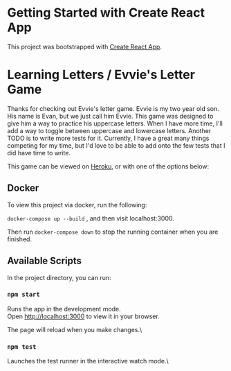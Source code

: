 # Getting Started with Create React App

This project was bootstrapped with [Create React App](https://github.com/facebook/create-react-app).

# Learning Letters / Evvie's Letter Game

Thanks for checking out Evvie's letter game. Evvie is my two year old son. His name is
Evan, but we just call him Evvie. This game was designed to give him a way to practice
his uppercase letters. When I have more time, I'll add a way to toggle between uppercase
and lowercase letters. Another TODO is to write more tests for it. Currently, I have
a great many things competing for my time, but I'd love to be able to add onto the few
tests that I did have time to write.

This game can be viewed on [Heroku](https://obscure-earth-28578.herokuapp.com/), or with one of the options below:

## Docker

To view this project via docker, run the following:

`docker-compose up --build` , and then visit localhost:3000.

Then run `docker-compose down` to stop the running container when you are finished.

## Available Scripts

In the project directory, you can run:

### `npm start`

Runs the app in the development mode.\
Open [http://localhost:3000](http://localhost:3000) to view it in your browser.

The page will reload when you make changes.\

### `npm test`

Launches the test runner in the interactive watch mode.\
